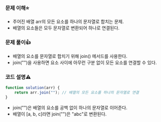 ### 문제 이해⭐
+ 주어진 배열 arr의 모든 요소를 하나의 문자열로 합치는 문제.
+ 배열의 요소들은 모두 문자열로 변환되어 하나로 연결된다.
### 문제 풀이👍
+ 배열의 요소를 문자열로 합치기 위해 join() 메서드를 사용한다.
+ join("")을 사용하면 요소 사이에 아무런 구분 없이 모든 요소를 연결할 수 있다.
### 코드 설명⚠️
```javascript
function solution(arr) {
    return arr.join(""); // 배열의 모든 요소를 하나의 문자열로 연결
}
```
+ join("")은 배열의 요소를 공백 없이 하나의 문자열로 이어준다.
+ 배열이 [a, b, c]라면 join("")은 "abc"로 변환된다.
